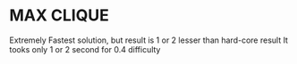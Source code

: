 # MAX CLIQUE


Extremely Fastest solution, but result is 1 or 2 lesser than hard-core result
It tooks only 1 or 2 second for 0.4 difficulty

